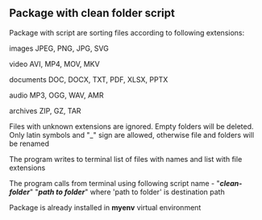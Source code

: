## Package with clean folder script

Package with script are sorting files according to following extensions:

images      JPEG, PNG, JPG, SVG

video       AVI, MP4, MOV, MKV

documents   DOC, DOCX, TXT, PDF, XLSX, PPTX

audio       MP3, OGG, WAV, AMR

archives    ZIP, GZ, TAR

Files with unknown extensions are ignored.
Empty folders will be deleted.
Only latin symbols and "_" sign are allowed, otherwise file and folders will be renamed

The program writes to terminal list of files with names and list with file extensions

The program calls from terminal using following script name - "_**clean-folder**_" "_**path to folder**_" where 'path to folder' is destination path

Package is already installed in **myenv** virtual environment
